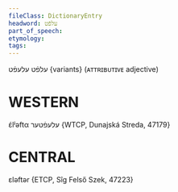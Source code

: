 ```yaml
---
fileClass: DictionaryEntry
headword: עלפֿט
part_of_speech: 
etymology: 
tags: 
---
```

עלפֿט
עלעפֿט {variants}
(ᴀᴛᴛʀɪʙᴜᴛɪᴠᴇ adjective)

WESTERN
========

ɛ́lʲəftα עלעפֿטער {WTCP, Dunajská Streda, 47179}

CENTRAL
========

ɛləftər {ETCP, Sîg Felső Szek, 47223}